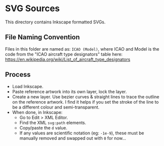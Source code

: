 # SVG Sources

This directory contains Inkscape formatted SVGs.

## File Naming Convention

Files in this folder are named as: `ICAO (Model)`, where ICAO and Model is the code from the "ICAO aircraft type designators" table here: <https://en.wikipedia.org/wiki/List_of_aircraft_type_designators>

## Process

* Load Inkscape.
* Paste reference artwork into its own layer, lock the layer.
* Create a new layer. Use bezier curves & straight lines to trace the outline on the reference artwork. I find it helps if you set the stroke of the line to be a different colour and semi-transparent.
* When done, in Inkscape:
  * Go to Edit > XML Editor.
  * Find the XML `svg:path` elements.
  * Copy/paste the `d` value.
  * If any values are scientific notation (eg: `-1e-9`), these must be manually removed and swapped out with `0` for now...